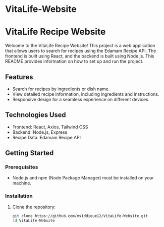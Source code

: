 # VitaLife-Website

# VitaLife Recipe Website

Welcome to the VitaLife Recipe Website! This project is a web application that allows users to search for recipes using the Edamam Recipe API. The frontend is built using React, and the backend is built using Node.js. This README provides information on how to set up and run the project.

## Features

- Search for recipes by ingredients or dish name.
- View detailed recipe information, including ingredients and instructions.
- Responsive design for a seamless experience on different devices.

## Technologies Used

- Frontend: React, Axios, Tailwind CSS
- Backend: Node.js, Express
- Recipe Data: Edamam Recipe API

## Getting Started

### Prerequisites

- Node.js and npm (Node Package Manager) must be installed on your machine.

### Installation

1. Clone the repository:

   ```bash
   git clone https://github.com/msiddique12/VitaLife-Website.git
   cd VitaLife-Website
